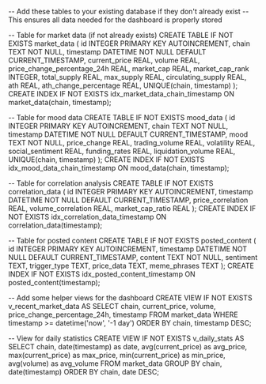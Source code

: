 -- Add these tables to your existing database if they don't already exist
-- This ensures all data needed for the dashboard is properly stored

-- Table for market data (if not already exists)
CREATE TABLE IF NOT EXISTS market_data (
    id INTEGER PRIMARY KEY AUTOINCREMENT,
    chain TEXT NOT NULL,
    timestamp DATETIME NOT NULL DEFAULT CURRENT_TIMESTAMP,
    current_price REAL,
    volume REAL,
    price_change_percentage_24h REAL,
    market_cap REAL,
    market_cap_rank INTEGER,
    total_supply REAL,
    max_supply REAL,
    circulating_supply REAL,
    ath REAL,
    ath_change_percentage REAL,
    UNIQUE(chain, timestamp)
);
CREATE INDEX IF NOT EXISTS idx_market_data_chain_timestamp ON market_data(chain, timestamp);

-- Table for mood data
CREATE TABLE IF NOT EXISTS mood_data (
    id INTEGER PRIMARY KEY AUTOINCREMENT,
    chain TEXT NOT NULL,
    timestamp DATETIME NOT NULL DEFAULT CURRENT_TIMESTAMP,
    mood TEXT NOT NULL,
    price_change REAL,
    trading_volume REAL,
    volatility REAL,
    social_sentiment REAL,
    funding_rates REAL,
    liquidation_volume REAL,
    UNIQUE(chain, timestamp)
);
CREATE INDEX IF NOT EXISTS idx_mood_data_chain_timestamp ON mood_data(chain, timestamp);

-- Table for correlation analysis
CREATE TABLE IF NOT EXISTS correlation_data (
    id INTEGER PRIMARY KEY AUTOINCREMENT,
    timestamp DATETIME NOT NULL DEFAULT CURRENT_TIMESTAMP,
    price_correlation REAL,
    volume_correlation REAL,
    market_cap_ratio REAL
);
CREATE INDEX IF NOT EXISTS idx_correlation_data_timestamp ON correlation_data(timestamp);

-- Table for posted content
CREATE TABLE IF NOT EXISTS posted_content (
    id INTEGER PRIMARY KEY AUTOINCREMENT,
    timestamp DATETIME NOT NULL DEFAULT CURRENT_TIMESTAMP,
    content TEXT NOT NULL,
    sentiment TEXT,
    trigger_type TEXT,
    price_data TEXT,
    meme_phrases TEXT
);
CREATE INDEX IF NOT EXISTS idx_posted_content_timestamp ON posted_content(timestamp);

-- Add some helper views for the dashboard
CREATE VIEW IF NOT EXISTS v_recent_market_data AS
SELECT chain, 
       current_price,
       volume,
       price_change_percentage_24h,
       timestamp
FROM market_data
WHERE timestamp >= datetime('now', '-1 day')
ORDER BY chain, timestamp DESC;

-- View for daily statistics
CREATE VIEW IF NOT EXISTS v_daily_stats AS
SELECT chain,
       date(timestamp) as date,
       avg(current_price) as avg_price,
       max(current_price) as max_price,
       min(current_price) as min_price,
       avg(volume) as avg_volume
FROM market_data
GROUP BY chain, date(timestamp)
ORDER BY chain, date DESC;
